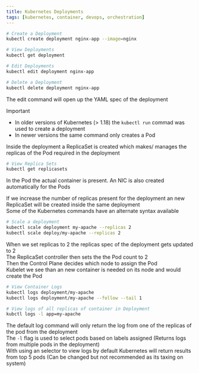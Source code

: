 ```yaml
---
title: Kubernetes Deployments
tags: [kubernetes, container, devops, orchestration]
---
```


````bash
# Create a Deployment
kubectl create deployment nginx-app --image=nginx

# View Deployments
kubectl get deployment

# Edit Deployments
kubectl edit deployment nginx-app

# Delete a Deployment
kubectl delete deployment nginx-app
````

The edit command will open up the YAML spec of the deployment

 > [!important]
 > * In older versions of Kubernetes (> 1.18) the `kubectl run` commad was used to create a deployment
 > * In newer versions the same command only creates a Pod

Inside the deployment a ReplicaSet is created which makes/ manages the replicas of the Pod required in the deployment

````bash
# View Replica Sets
kubectl get replicasets
````

In the Pod the actual container is present. An NIC is also created automatically for the Pods

If we increase the number of replicas present for the deployment an new ReplicaSet will be created inside the same deployment  
Some of the Kubernetes commands have an alternate syntax available

````bash
# Scale a deployment
kubectl scale deployment my-apache --replicas 2
kubectl scale deploy/my-apache --replicas 2
````

When we set replicas to 2 the replicas spec of the deployment gets updated to 2  
The ReplicaSet controller then sets the the Pod count to 2  
Then the Control Plane decides which node to assign the Pod  
Kubelet we see than an new container is needed on its node and would create the Pod

````bash
# View Container Logs
kubectl logs deployment/my-apache
kubectl logs deployment/my-apache --follow --tail 1

# View logs of all replicas of container in Deployment
kubctl logs -l app=my-apache
````

The default log command will only return the log from one of the replicas of the pod from the deployment  
The `-l` flag is used to select pods based on labels assigned (Returns logs from multiple pods in the deployment)  
With using an selector to view logs by default Kubernetes will return results from top 5 pods (Can be changed but not recommended as its taxing on system)